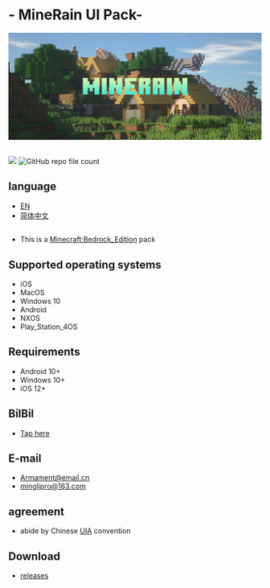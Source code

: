 # <div align="center"></div>- MineRain UI Pack-

<img src="https://github.com/Armamem0t/MineRain/blob/main/.github/pngs/icon.jpg?">

## 

<img src="https://img.shields.io/github/followers/Armamem0t?logo=11&style=flat-square">
<img alt="GitHub repo file count" src="https://img.shields.io/badge/PTMs-From huggingface-plastic?logo=googletranslate&logoColor=white">

## language

- [EN](README.md)
- [简体中文](README_zh.md)

##
- This is a [Minecraft:Bedrock_Edition](https://www.minecraft.net/zh-hans/about-minecraft) pack
## Supported operating systems
- iOS
- MacOS
- Windows 10
- Android
- NXOS
- Play_Station_4OS

## Requirements
- Android 10+
- Windows 10+
- iOS 12+

## BilBil
- [Tap here](https://space.bilibili.com/1013220371)

## E-mail
- Armament@email.cn
- minglipro@163.com

## agreement
- abide by Chinese [UIA](https://jq.qq.com/?_wv=1027&k=G05OsCyj) convention

## Download
- [releases](https://github.com/Armamem0t/MineRain/releases)
